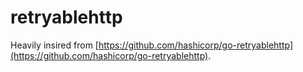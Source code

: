 # retryablehttp

Heavily insired from [https://github.com/hashicorp/go-retryablehttp](https://github.com/hashicorp/go-retryablehttp).
